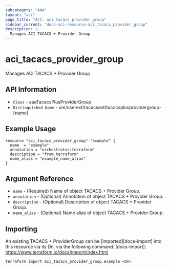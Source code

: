 ```yaml
---
subcategory: "AAA"
layout: "aci"
page_title: "ACI: aci_tacacs_provider_group"
sidebar_current: "docs-aci-resource-aci_tacacs_provider_group"
description: |-
  Manages ACI TACACS + Provider Group
---
```


# aci_tacacs_provider_group #
Manages ACI TACACS + Provider Group

## API Information ##
* `Class` - aaaTacacsPlusProviderGroup
* `Distinguished Name` - uni/userext/tacacsext/tacacsplusprovidergroup-{name}


## Example Usage ##

```hcl
resource "aci_tacacs_provider_group" "example" {
  name  = "example"
  annotation = "orchestrator:terraform"
  description = "from terraform"
  name_alias = "example_name_alias"
}
```

## Argument Reference ##
* `name` - (Required) Name of object TACACS + Provider Group.
* `annotation` - (Optional) Annotation of object TACACS + Provider Group.
* `description` - (Optional) Description of object TACACS + Provider Group.
* `name_alias` - (Optional) Name alias of object TACACS + Provider Group.

## Importing ##
An existing TACACS + ProviderGroup can be [imported][docs-import] into this resource via its Dn, via the following command:
[docs-import]: https://www.terraform.io/docs/import/index.html


```
terraform import aci_tacacs_provider_group.example <Dn>
```